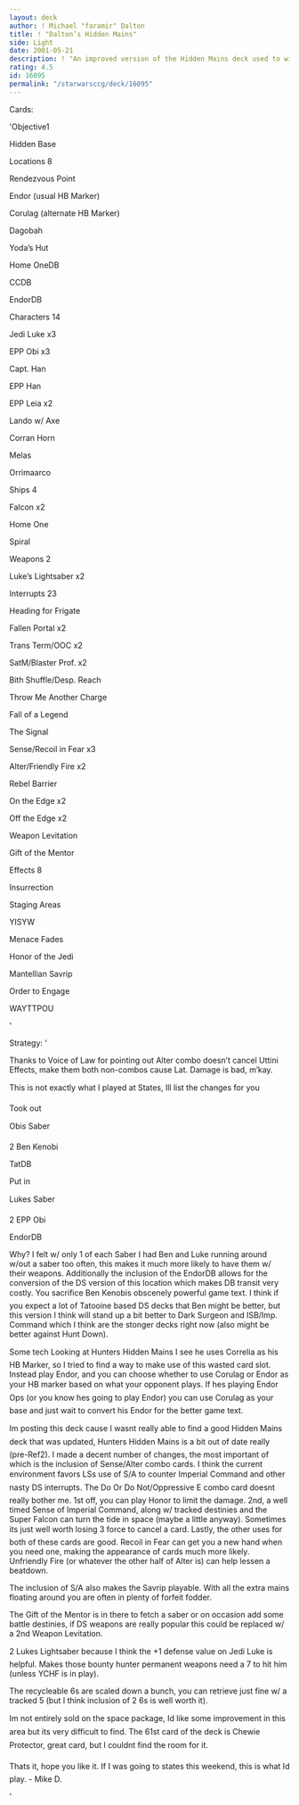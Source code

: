 ```yaml
---
layout: deck
author: ! Michael "faramir" Dalton
title: ! "Dalton’s Hidden Mains"
side: Light
date: 2001-05-21
description: ! "An improved version of the Hidden Mains deck used to win NJ States."
rating: 4.5
id: 16095
permalink: "/starwarsccg/deck/16095"
---
```

Cards: 

'Objective1

Hidden Base


Locations 8

Rendezvous Point

Endor (usual HB Marker)

Corulag (alternate HB Marker)

Dagobah

Yoda’s Hut

Home OneDB

CCDB

EndorDB


Characters 14

Jedi Luke x3

EPP Obi x3

Capt. Han

EPP Han

EPP Leia x2

Lando w/ Axe

Corran Horn

Melas

Orrimaarco


Ships 4

Falcon x2

Home One

Spiral


Weapons 2

Luke’s Lightsaber x2


Interrupts 23

Heading for Frigate

Fallen Portal x2

Trans Term/OOC x2

SatM/Blaster Prof. x2

Bith Shuffle/Desp. Reach

Throw Me Another Charge

Fall of a Legend

The Signal

Sense/Recoil in Fear x3

Alter/Friendly Fire x2

Rebel Barrier

On the Edge x2

Off the Edge x2

Weapon Levitation

Gift of the Mentor


Effects 8

Insurrection

Staging Areas

YISYW

Menace Fades

Honor of the Jedi

Mantellian Savrip

Order to Engage

WAYTTPOU

'

Strategy: '

Thanks to Voice of Law for pointing out Alter combo doesn’t cancel Uttini Effects, make them both non-combos cause Lat. Damage is bad, m’kay.


This is not exactly what I played at States, Ill list the changes for you

Took out

Obis Saber

2 Ben Kenobi

TatDB


Put in

Lukes Saber

2 EPP Obi

EndorDB


Why? I felt w/ only 1 of each Saber I had Ben and Luke running around w/out a saber too often, this makes it much more likely to have them w/ their weapons.  Additionally the inclusion of the EndorDB allows for the conversion of the DS version of this location which makes DB transit very costly.  You sacrifice Ben Kenobis obscenely powerful game text.  I think if you expect a lot of Tatooine based DS decks that Ben might be better, but this version I think will stand up a bit better to Dark Surgeon and ISB/Imp. Command which I think are the stonger decks right now (also might be better against Hunt Down).


Some tech Looking at Hunters Hidden Mains I see he uses Correlia as his HB Marker, so I tried to find a way to make use of this wasted card slot.  Instead play Endor, and you can choose whether to use Corulag or Endor as your HB marker based on what your opponent plays.  If hes playing Endor Ops (or you know hes going to play Endor) you can use Corulag as your base and just wait to convert his Endor for the better game text.


Im posting this deck cause I wasnt really able to find a good Hidden Mains deck that was updated, Hunters Hidden Mains is a bit out of date really (pre-Ref2).  I made a decent number of changes, the most important of which is the inclusion of Sense/Alter combo cards.  I think the current environment favors LSs use of S/A to counter Imperial Command and other nasty DS interrupts.  The Do Or Do Not/Oppressive E combo card doesnt really bother me.  1st off, you can play Honor to limit the damage.  2nd, a well timed Sense of Imperial Command, along w/ tracked destinies and the Super Falcon can turn the tide in space (maybe a little anyway).  Sometimes its just well worth losing 3 force to cancel a card.  Lastly, the other uses for both of these cards are good.  Recoil in Fear can get you a new hand when you need one, making the appearance of cards much more likely.  Unfriendly Fire (or whatever the other half of Alter is) can help lessen a beatdown.


The inclusion of S/A also makes the Savrip playable.  With all the extra mains floating around you are often in plenty of forfeit fodder.


The Gift of the Mentor is in there to fetch a saber or on occasion add some battle destinies, if DS weapons are really popular this could be replaced w/ a 2nd Weapon Levitation.


2 Lukes Lightsaber because I think the +1 defense value on Jedi Luke is helpful.  Makes those bounty hunter permanent weapons need a 7 to hit him (unless YCHF is in play).


The recycleable 6s are scaled down a bunch, you can retrieve just fine w/ a tracked 5 (but I think inclusion of 2 6s is well worth it).


Im not entirely sold on the space package, Id like some improvement in this area but its very difficult to find.  The 61st card of the deck is Chewie Protector, great card, but I couldnt find the room for it.


Thats it, hope you like it.  If I was going to states this weekend, this is what Id play. - Mike D.


'
